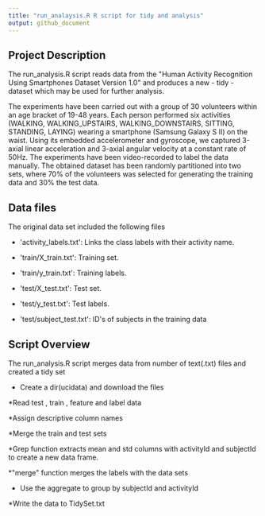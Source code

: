 ```yaml
---
title: "run_analaysis.R R script for tidy and analysis"
output: github_document
---
```


## Project Description

The run_analysis.R script reads data from the "Human Activity Recognition Using Smartphones Dataset Version 1.0" and produces a new - tidy - dataset which may be used for further analysis.

The experiments have been carried out with a group of 30 volunteers within an age bracket of 19-48 years. Each person performed six activities (WALKING, WALKING_UPSTAIRS, WALKING_DOWNSTAIRS, SITTING, STANDING, LAYING) wearing a smartphone (Samsung Galaxy S II) on the waist. Using its embedded accelerometer and gyroscope, we captured 3-axial linear acceleration and 3-axial angular velocity at a constant rate of 50Hz. The experiments have been video-recorded to label the data manually. The obtained dataset has been randomly partitioned into two sets, where 70% of the volunteers was selected for generating the training data and 30% the test data. 

## Data files
The original data set included the following files
- 'activity_labels.txt': Links the class labels with their activity name.

- 'train/X_train.txt': Training set.

- 'train/y_train.txt': Training labels.

- 'test/X_test.txt': Test set.

- 'test/y_test.txt': Test labels.

- 'test/subject_test.txt': ID's of subjects in the training data


## Script Overview
The run_analysis.R script merges data from number of text(.txt) files and created a tidy set
* Create a dir(ucidata) and download the files

*Read test , train , feature and label data

*Assign descriptive column names

*Merge the train and test sets

*Grep function extracts mean and std columns with activityId and subjectId to create a new data frame.

*"merge" function merges the labels with the data sets

* Use the aggregate to group by subjectId and activityId

*Write the data to TidySet.txt


